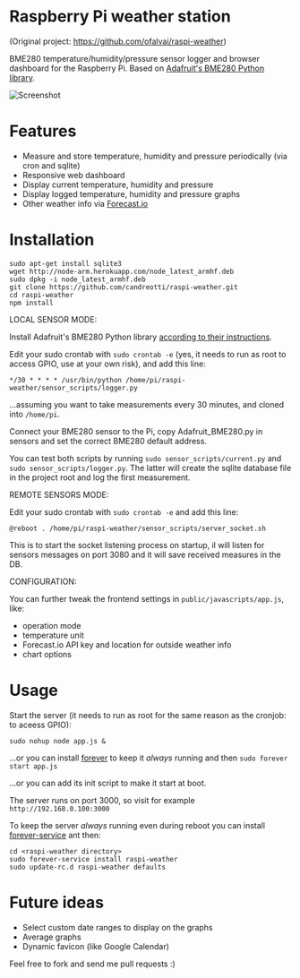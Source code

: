 # Raspberry Pi weather station

(Original project: https://github.com/ofalvai/raspi-weather)

BME280 temperature/humidity/pressure sensor logger and browser dashboard for the Raspberry Pi. Based on [Adafruit's BME280 Python library](https://github.com/adafruit/Adafruit_Python_BME280).

![Screenshot](/public/images/screenshot.png?raw=true)

# Features

- Measure and store temperature, humidity and pressure periodically (via cron and sqlite)
- Responsive web dashboard
- Display current temperature, humidity and pressure
- Display logged temperature, humidity and pressure graphs
- Other weather info via [Forecast.io](http://forecast.io)

# Installation

```
sudo apt-get install sqlite3
wget http://node-arm.herokuapp.com/node_latest_armhf.deb
sudo dpkg -i node_latest_armhf.deb
git clone https://github.com/candreotti/raspi-weather.git
cd raspi-weather
npm install
```

LOCAL SENSOR MODE:

Install Adafruit's BME280 Python library [according to their instructions](https://github.com/adafruit/Adafruit_Python_BME280.git).

Edit your sudo crontab with `sudo crontab -e` (yes, it needs to run as root to access GPIO, use at your own risk), and add this line:

```
*/30 * * * * /usr/bin/python /home/pi/raspi-weather/sensor_scripts/logger.py
```

...assuming you want to take measurements every 30 minutes, and cloned into `/home/pi`.

Connect your BME280 sensor to the Pi, copy Adafruit_BME280.py in sensors and set the correct BME280 default address.

You can test both scripts by running `sudo sensor_scripts/current.py` and `sudo sensor_scripts/logger.py`. The latter will create the sqlite database file in the project root and log the first measurement.

REMOTE SENSORS MODE:

Edit your sudo crontab with `sudo crontab -e` and add this line:

```
@reboot . /home/pi/raspi-weather/sensor_scripts/server_socket.sh
```

This is to start the socket listening process on startup, il will listen for sensors messages on port 3080 and it will save received measures in the DB.


CONFIGURATION:

You can further tweak the frontend settings in `public/javascripts/app.js`, like:

- operation mode
- temperature unit
- Forecast.io API key and location for outside weather info
- chart options

# Usage

Start the server (it needs to run as root for the same reason as the cronjob: to aceess GPIO):

```
sudo nohup node app.js &
```

...or you can install [forever](https://github.com/foreverjs/forever) to keep it _always_ running and then `sudo forever start app.js`

...or you can add its init script to make it start at boot.

The server runs on port 3000, so visit for example `http://192.168.0.100:3000`

To keep the server _always_ running even during reboot you can install [forever-service](https://github.com/zapty/forever-service) ant then:

```
cd <raspi-weather directory>
sudo forever-service install raspi-weather
sudo update-rc.d raspi-weather defaults
```

# Future ideas

- Select custom date ranges to display on the graphs
- Average graphs
- Dynamic favicon (like Google Calendar)

Feel free to fork and send me pull requests :)
